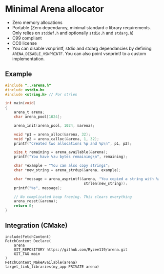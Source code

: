 # Minimal Arena allocator

* Zero memory allocations
* Portable (Zero dependancy, minimal standard c library requirements. Only relies on `stddef.h` and optionally `stdio.h` and `stdarg.h`)
* C99 compliant
* CC0 license
* You can disable vsnprintf, stdio and stdarg dependancies by defining `ARENA_DISABLE_VSNPRINTF`. You can also point vsnprintf to a custom implementation.

## Example
```c
#include "../arena.h"
#include <stdio.h>
#include <string.h> // For strlen

int main(void)
{
    arena_t arena;
    char arena_pool[1024];

    arena_init(arena_pool, 1024, &arena);

    void *p1 = arena_alloc(&arena, 32);
    void *p2 = arena_calloc(&arena, 1, 32);
    printf("Created two allocations %p and %p\n", p1, p2);

    size_t remaining = arena_available(&arena);
    printf("You have %zu bytes remaining\n", remaining);

    char *example = "You can also copy strings";
    char *new_string = arena_strdup(&arena, example);

    char *message = arena_asprintf(&arena, "You copied a string with %zu characters\n",
                                    strlen(new_string));
    printf("%s", message);

    // No complicated heap freeing. This clears everything
    arena_reset(&arena);
    return 0;
}
```

## Integration (CMake)
```
include(FetchContent)
FetchContent_Declare(
    arena
    GIT_REPOSITORY https://github.com/Ryzee119/arena.git
    GIT_TAG main
)
FetchContent_MakeAvailable(arena)
target_link_libraries(my_app PRIVATE arena)
```
